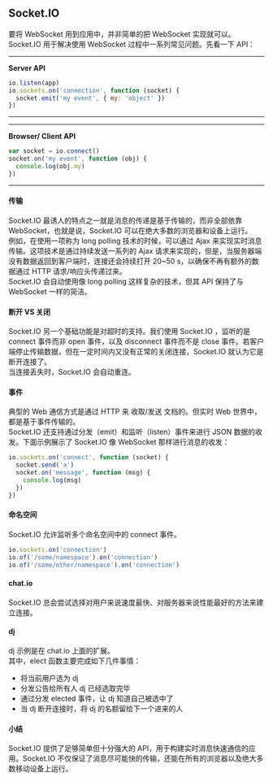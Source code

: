 ## Socket.IO

要将 WebSocket 用到应用中，并非简单的把 WebSocket 实现就可以。
<br>
Socket.IO 用于解决使用 WebSocket 过程中一系列常见问题。先看一下 API：

---
**Server API**
```js
io.listen(app)
io.sockets.on('connection', function (socket) {
  socket.emit('my event', { my: 'object' })
})
```
---

---
**Browser/ Client API**
```js
var socket = io.connect()
socket.on('my event', function (obj) {
  console.log(obj.my)
})
```
---

#### 传输

Socket.IO 最诱人的特点之一就是消息的传递是基于传输的，而非全部依靠 WebSocket，也就是说，Socket.IO 可以在绝大多数的浏览器和设备上运行。
<br>
例如，在使用一项称为 long polling 技术的时候，可以通过 Ajax 来实现实时消息传输。这项技术是通过持续发送一系列的 Ajax 请求来实现的，但是，当服务器端没有数据返回到客户端时，连接还会持续打开 20~50 s，以确保不再有额外的数据通过 HTTP 请求/响应头传递过来。
<br>
Socket.IO 会自动使用像 long polling 这样复杂的技术，但其 API 保持了与 WebSocket 一样的简洁。


#### 断开 VS 关闭

Socket.IO 另一个基础功能是对超时的支持。我们使用 Socket.IO ，监听的是 connect 事件而非 open 事件，以及 disconnect 事件而不是 close 事件。若客户端停止传输数据，但在一定时间内又没有正常的关闭连接，Socket.IO 就认为它是断开连接了。
<br >
当连接丢失时，Socket.IO 会自动重连。

#### 事件

典型的 Web 通信方式是通过 HTTP 来 收取/发送 文档的。但实时 Web 世界中，都是基于事件传输的。
<br>
Socket.IO 还支持通过分发（emit）和监听（listen）事件来进行 JSON 数据的收发。下面示例展示了 Socket.IO 像 WebSocket 那样进行消息的收发：
```js
io.sockets.on('connect', function (socket) {
  socket.send('a')
  socket.on('message', function (msg) {
    console.log(msg)
  })
})
```

#### 命名空间

Socket.IO 允许监听多个命名空间中的 connect 事件。
```js
io.sockets.on('connection')
io.of('/some/namespace').on('connection')
io.of('/some/other/namespace').on('connection')
```

#### chat.io

Socket.IO 总会尝试选择对用户来说速度最快、对服务器来说性能最好的方法来建立连接。

#### dj

dj 示例是在 chat.io 上面的扩展。
<br>
其中，elect 函数主要完成如下几件事情：
- 将当前用户选为 dj
- 分发公告给所有人 dj 已经选取完毕
- 通过分发 elected 事件，让 dj 知道自己被选中了
- 当 dj 断开连接时，将 dj 的名额留给下一个进来的人


#### 小结

Socket.IO 提供了足够简单但十分强大的 API，用于构建实时消息快速通信的应用。Socket.IO 不仅保证了消息尽可能快的传输，还能在所有的浏览器以及绝大多数移动设备上运行。
<br>


